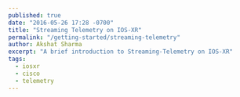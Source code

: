 ```yaml
---
published: true
date: "2016-05-26 17:28 -0700"
title: "Streaming Telemetry on IOS-XR"
permalink: "/getting-started/streaming-telemetry"
author: Akshat Sharma
excerpt: "A brief introduction to Streaming-Telemetry on IOS-XR"
tags: 
  - iosxr
  - cisco
  - telemetry
---
```


